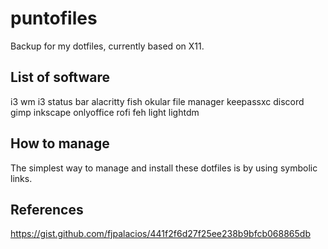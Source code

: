 # puntofiles
Backup for my dotfiles, currently based on X11.

## List of software

i3 wm
i3 status bar
alacritty
fish
okular
file manager
keepassxc
discord
gimp
inkscape
onlyoffice
rofi
feh
light
lightdm

## How to manage

The simplest way to manage and install these dotfiles is by using symbolic links.

## References

https://gist.github.com/fjpalacios/441f2f6d27f25ee238b9bfcb068865db
